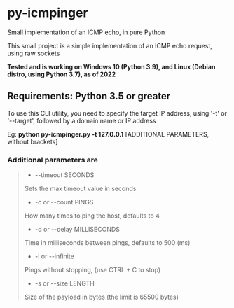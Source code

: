 # py-icmpinger
Small implementation of an ICMP echo, in pure Python

This small project is a simple implementation of an ICMP echo request, using raw sockets

**Tested and is working on Windows 10 (Python 3.9), and Linux (Debian distro, using Python 3.7), as of 2022**

## Requirements: Python 3.5 or greater

To use this CLI utility, you need to specify the target IP address, using '-t' or '--target', followed by a domain name or IP address

Eg: **python py-icmpinger.py -t 127.0.0.1** [ADDITIONAL PARAMETERS, without brackets] 

### Additional parameters are
> - --timeout SECONDS
>
> Sets the max timeout value in seconds
>
> - -c or --count PINGS
>
> How many times to ping the host, defaults to 4
>
> -  -d or --delay MILLISECONDS
>
> Time in milliseconds between pings, defaults to 500 (ms)
>
> - -i or --infinite
>
> Pings without stopping, (use CTRL + C to stop)
>
> - -s or --size LENGTH
>
> Size of the payload in bytes (the limit is 65500 bytes)
